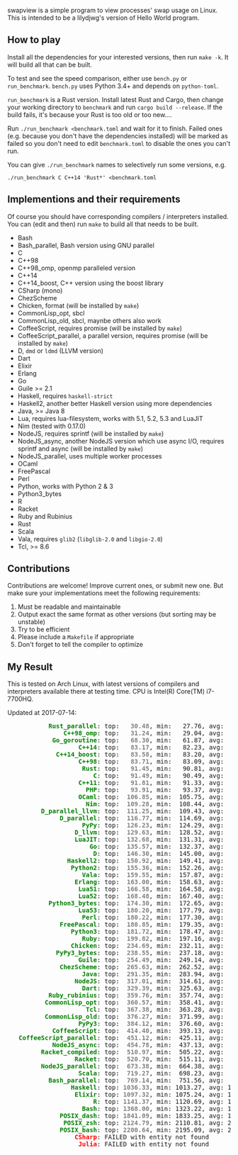 swapview is a simple program to view processes' swap usage on Linux. This is intended to be a lilydjwg's version of Hello World program.

How to play
----

Install all the dependencies for your interested versions, then run `make -k`. It will build all that can be built.

To test and see the speed comparison, either use `bench.py` or `run_benchmark`. `bench.py` uses Python 3.4+ and depends on `python-toml`.

`run_benchmark` is a Rust version. Install latest Rust and Cargo, then change your working directory to `benchmark` and run `cargo build --release`. If the build fails, it's because your Rust is too old or too new....

Run `./run_benchmark <benchmark.toml` and wait for it to finish. Failed ones (e.g. because you don't have the dependencies installed) will be marked as failed so you don't need to edit `benchmark.toml` to disable the ones you can't run.

You can give `./run_benchmark` names to selectively run some versions, e.g.

    ./run_benchmark C C++14 'Rust*' <benchmark.toml

Implementions and their requirements
----

Of course you should have corresponding compilers / interpreters installed.
You can (edit and then) run `make` to build all that needs to be built.

* Bash
* Bash_parallel, Bash version using GNU parallel
* C
* C++98
* C++98_omp, openmp paralleled version
* C++14
* C++14_boost, C++ version using the boost library
* CSharp (mono)
* ChezScheme
* Chicken, format (will be installed by `make`)
* CommonLisp_opt, sbcl
* CommonLisp_old, sbcl, maynbe others also work
* CoffeeScript, requires promise (will be installed by `make`)
* CoffeeScript_parallel, a parallel version, requires promise (will be installed by `make`)
* D, `dmd` or `ldmd` (LLVM version)
* Dart
* Elixir
* Erlang
* Go
* Guile >= 2.1
* Haskell, requires `haskell-strict`
* Haskell2, another better Haskell version using more dependencies
* Java, >= Java 8
* Lua, requires lua-filesystem, works with 5.1, 5.2, 5.3 and LuaJIT
* Nim (tested with 0.17.0)
* NodeJS, requires sprintf (will be installed by `make`)
* NodeJS_async, another NodeJS version which use async I/O, requires sprintf and async (will be installed by `make`)
* NodeJS_parallel, uses multiple worker processes
* OCaml
* FreePascal
* Perl
* Python, works with Python 2 & 3
* Python3_bytes
* R
* Racket
* Ruby and Rubinius
* Rust
* Scala
* Vala, requires `glib2` (`libglib-2.0` and `libgio-2.0`)
* Tcl, >= 8.6

Contributions
----

Contributions are welcome! Improve current ones, or submit new one. But make
sure your implementations meet the following requirements:

1. Must be readable and maintainable
2. Output exact the same format as other versions (but sorting may be
   unstable)
3. Try to be efficient
4. Please include a `Makefile` if appropriate
5. Don't forget to tell the compiler to optimize

My Result
----

This is tested on Arch Linux, with latest versions of compilers and interpreters available there at testing time. CPU is Intel(R) Core(TM) i7-7700HQ.

Updated at 2017-07-14:

<pre>
<span style="color:green;font-weight:bold;">           Rust_parallel</span>: top: <span style="color:gray;font-weight:bold;">  30.48</span>, min:   27.76, avg:   32.48, max:   37.80, mdev:    2.78, cnt:  20
<span style="color:green;font-weight:bold;">               C++98_omp</span>: top: <span style="color:gray;font-weight:bold;">  31.24</span>, min:   29.04, avg:   34.42, max:   49.48, mdev:    4.52, cnt:  20
<span style="color:green;font-weight:bold;">            Go_goroutine</span>: top: <span style="color:gray;font-weight:bold;">  68.30</span>, min:   61.87, avg:   75.89, max:  142.91, mdev:   16.39, cnt:  20
<span style="color:green;font-weight:bold;">                   C++14</span>: top: <span style="color:gray;font-weight:bold;">  83.17</span>, min:   82.23, avg:   84.71, max:   92.58, mdev:    2.76, cnt:  20
<span style="color:green;font-weight:bold;">             C++14_boost</span>: top: <span style="color:gray;font-weight:bold;">  83.58</span>, min:   83.20, avg:   84.58, max:   91.00, mdev:    1.72, cnt:  20
<span style="color:green;font-weight:bold;">                   C++98</span>: top: <span style="color:gray;font-weight:bold;">  83.71</span>, min:   83.09, avg:   85.19, max:   91.48, mdev:    2.44, cnt:  20
<span style="color:green;font-weight:bold;">                    Rust</span>: top: <span style="color:gray;font-weight:bold;">  91.45</span>, min:   90.81, avg:   93.08, max:   99.38, mdev:    2.07, cnt:  20
<span style="color:green;font-weight:bold;">                       C</span>: top: <span style="color:gray;font-weight:bold;">  91.49</span>, min:   90.49, avg:   93.41, max:   99.44, mdev:    2.53, cnt:  20
<span style="color:green;font-weight:bold;">                   C++11</span>: top: <span style="color:gray;font-weight:bold;">  91.81</span>, min:   91.33, avg:   93.52, max:  102.80, mdev:    3.04, cnt:  20
<span style="color:green;font-weight:bold;">                     PHP</span>: top: <span style="color:gray;font-weight:bold;">  93.91</span>, min:   93.37, avg:   94.98, max:   99.42, mdev:    1.47, cnt:  20
<span style="color:green;font-weight:bold;">                   OCaml</span>: top: <span style="color:gray;font-weight:bold;"> 106.85</span>, min:  105.75, avg:  109.34, max:  118.03, mdev:    3.37, cnt:  20
<span style="color:green;font-weight:bold;">                     Nim</span>: top: <span style="color:gray;font-weight:bold;"> 109.28</span>, min:  108.44, avg:  110.75, max:  117.43, mdev:    2.13, cnt:  20
<span style="color:green;font-weight:bold;">         D_parallel_llvm</span>: top: <span style="color:gray;font-weight:bold;"> 111.25</span>, min:  109.43, avg:  113.21, max:  117.26, mdev:    2.33, cnt:  20
<span style="color:green;font-weight:bold;">              D_parallel</span>: top: <span style="color:gray;font-weight:bold;"> 116.77</span>, min:  114.69, avg:  118.95, max:  125.45, mdev:    2.87, cnt:  20
<span style="color:green;font-weight:bold;">                    PyPy</span>: top: <span style="color:gray;font-weight:bold;"> 126.23</span>, min:  124.29, avg:  128.34, max:  134.07, mdev:    2.79, cnt:  20
<span style="color:green;font-weight:bold;">                  D_llvm</span>: top: <span style="color:gray;font-weight:bold;"> 129.63</span>, min:  128.52, avg:  131.32, max:  137.65, mdev:    2.41, cnt:  20
<span style="color:green;font-weight:bold;">                  LuaJIT</span>: top: <span style="color:gray;font-weight:bold;"> 132.68</span>, min:  131.31, avg:  134.36, max:  143.07, mdev:    2.57, cnt:  20
<span style="color:green;font-weight:bold;">                      Go</span>: top: <span style="color:gray;font-weight:bold;"> 135.57</span>, min:  132.37, avg:  139.25, max:  148.37, mdev:    4.50, cnt:  20
<span style="color:green;font-weight:bold;">                       D</span>: top: <span style="color:gray;font-weight:bold;"> 146.30</span>, min:  145.00, avg:  149.14, max:  159.02, mdev:    3.85, cnt:  20
<span style="color:green;font-weight:bold;">                Haskell2</span>: top: <span style="color:gray;font-weight:bold;"> 150.92</span>, min:  149.41, avg:  153.25, max:  164.60, mdev:    3.53, cnt:  20
<span style="color:green;font-weight:bold;">                 Python2</span>: top: <span style="color:gray;font-weight:bold;"> 155.36</span>, min:  152.26, avg:  158.55, max:  170.20, mdev:    4.60, cnt:  20
<span style="color:green;font-weight:bold;">                    Vala</span>: top: <span style="color:gray;font-weight:bold;"> 159.55</span>, min:  157.87, avg:  161.40, max:  166.52, mdev:    2.26, cnt:  20
<span style="color:green;font-weight:bold;">                  Erlang</span>: top: <span style="color:gray;font-weight:bold;"> 163.00</span>, min:  158.63, avg:  168.76, max:  181.77, mdev:    7.09, cnt:  20
<span style="color:green;font-weight:bold;">                   Lua51</span>: top: <span style="color:gray;font-weight:bold;"> 166.58</span>, min:  164.58, avg:  168.89, max:  181.71, mdev:    3.69, cnt:  20
<span style="color:green;font-weight:bold;">                   Lua52</span>: top: <span style="color:gray;font-weight:bold;"> 168.48</span>, min:  167.40, avg:  170.82, max:  178.11, mdev:    3.36, cnt:  20
<span style="color:green;font-weight:bold;">           Python3_bytes</span>: top: <span style="color:gray;font-weight:bold;"> 174.30</span>, min:  172.65, avg:  176.83, max:  181.64, mdev:    2.91, cnt:  20
<span style="color:green;font-weight:bold;">                   Lua53</span>: top: <span style="color:gray;font-weight:bold;"> 180.20</span>, min:  177.79, avg:  185.01, max:  199.41, mdev:    6.07, cnt:  20
<span style="color:green;font-weight:bold;">                    Perl</span>: top: <span style="color:gray;font-weight:bold;"> 180.22</span>, min:  177.30, avg:  182.21, max:  186.09, mdev:    2.44, cnt:  20
<span style="color:green;font-weight:bold;">              FreePascal</span>: top: <span style="color:gray;font-weight:bold;"> 180.85</span>, min:  179.35, avg:  184.23, max:  197.83, mdev:    4.84, cnt:  20
<span style="color:green;font-weight:bold;">                 Python3</span>: top: <span style="color:gray;font-weight:bold;"> 181.72</span>, min:  178.47, avg:  184.09, max:  189.67, mdev:    2.99, cnt:  20
<span style="color:green;font-weight:bold;">                    Ruby</span>: top: <span style="color:gray;font-weight:bold;"> 199.82</span>, min:  197.16, avg:  203.62, max:  218.32, mdev:    4.92, cnt:  20
<span style="color:green;font-weight:bold;">                 Chicken</span>: top: <span style="color:gray;font-weight:bold;"> 234.69</span>, min:  232.11, avg:  239.61, max:  248.39, mdev:    5.63, cnt:  20
<span style="color:green;font-weight:bold;">             PyPy3_bytes</span>: top: <span style="color:gray;font-weight:bold;"> 238.55</span>, min:  237.18, avg:  242.08, max:  253.68, mdev:    4.53, cnt:  20
<span style="color:green;font-weight:bold;">                   Guile</span>: top: <span style="color:gray;font-weight:bold;"> 254.49</span>, min:  249.14, avg:  260.40, max:  275.83, mdev:    7.12, cnt:  20
<span style="color:green;font-weight:bold;">              ChezScheme</span>: top: <span style="color:gray;font-weight:bold;"> 265.63</span>, min:  262.52, avg:  268.56, max:  278.53, mdev:    3.94, cnt:  20
<span style="color:green;font-weight:bold;">                    Java</span>: top: <span style="color:gray;font-weight:bold;"> 291.35</span>, min:  283.94, avg:  302.36, max:  324.82, mdev:   12.38, cnt:  20
<span style="color:green;font-weight:bold;">                  NodeJS</span>: top: <span style="color:gray;font-weight:bold;"> 317.01</span>, min:  314.61, avg:  321.04, max:  332.05, mdev:    4.71, cnt:  20
<span style="color:green;font-weight:bold;">                    Dart</span>: top: <span style="color:gray;font-weight:bold;"> 329.39</span>, min:  325.63, avg:  334.57, max:  351.19, mdev:    6.92, cnt:  20
<span style="color:green;font-weight:bold;">           Ruby_rubinius</span>: top: <span style="color:gray;font-weight:bold;"> 359.76</span>, min:  357.74, avg:  363.13, max:  373.02, mdev:    4.45, cnt:  20
<span style="color:green;font-weight:bold;">          CommonLisp_opt</span>: top: <span style="color:gray;font-weight:bold;"> 360.57</span>, min:  358.41, avg:  365.15, max:  378.44, mdev:    5.76, cnt:  20
<span style="color:green;font-weight:bold;">                     Tcl</span>: top: <span style="color:gray;font-weight:bold;"> 367.38</span>, min:  363.28, avg:  372.89, max:  388.57, mdev:    6.65, cnt:  20
<span style="color:green;font-weight:bold;">          CommonLisp_old</span>: top: <span style="color:gray;font-weight:bold;"> 376.27</span>, min:  371.99, avg:  379.66, max:  390.55, mdev:    4.33, cnt:  20
<span style="color:green;font-weight:bold;">                   PyPy3</span>: top: <span style="color:gray;font-weight:bold;"> 384.12</span>, min:  376.60, avg:  390.16, max:  401.39, mdev:    7.32, cnt:  20
<span style="color:green;font-weight:bold;">            CoffeeScript</span>: top: <span style="color:gray;font-weight:bold;"> 414.40</span>, min:  393.13, avg:  432.25, max:  466.42, mdev:   20.64, cnt:  20
<span style="color:green;font-weight:bold;">   CoffeeScript_parallel</span>: top: <span style="color:gray;font-weight:bold;"> 451.12</span>, min:  425.11, avg:  464.92, max:  491.52, mdev:   17.05, cnt:  20
<span style="color:green;font-weight:bold;">            NodeJS_async</span>: top: <span style="color:gray;font-weight:bold;"> 454.78</span>, min:  437.13, avg:  465.18, max:  489.06, mdev:   13.02, cnt:  20
<span style="color:green;font-weight:bold;">         Racket_compiled</span>: top: <span style="color:gray;font-weight:bold;"> 510.97</span>, min:  505.22, avg:  516.20, max:  527.69, mdev:    6.23, cnt:  20
<span style="color:green;font-weight:bold;">                  Racket</span>: top: <span style="color:gray;font-weight:bold;"> 520.70</span>, min:  515.11, avg:  525.28, max:  533.79, mdev:    5.87, cnt:  20
<span style="color:green;font-weight:bold;">         NodeJS_parallel</span>: top: <span style="color:gray;font-weight:bold;"> 673.38</span>, min:  664.38, avg:  687.60, max:  724.04, mdev:   16.32, cnt:  20
<span style="color:green;font-weight:bold;">                   Scala</span>: top: <span style="color:gray;font-weight:bold;"> 719.27</span>, min:  698.23, avg:  740.32, max:  815.95, mdev:   27.27, cnt:  20
<span style="color:green;font-weight:bold;">           Bash_parallel</span>: top: <span style="color:gray;font-weight:bold;"> 769.14</span>, min:  751.56, avg:  775.91, max:  791.40, mdev:    8.82, cnt:  20
<span style="color:green;font-weight:bold;">                 Haskell</span>: top: <span style="color:gray;font-weight:bold;">1036.33</span>, min: 1013.27, avg: 1048.70, max: 1090.21, mdev: 4186.25, cnt:  20
<span style="color:green;font-weight:bold;">                  Elixir</span>: top: <span style="color:gray;font-weight:bold;">1097.32</span>, min: 1075.24, avg: 1113.36, max: 1144.80, mdev: 4186.26, cnt:  20
<span style="color:green;font-weight:bold;">                       R</span>: top: <span style="color:gray;font-weight:bold;">1141.37</span>, min: 1120.69, avg: 1156.42, max: 1177.79, mdev: 4186.26, cnt:  20
<span style="color:green;font-weight:bold;">                    Bash</span>: top: <span style="color:gray;font-weight:bold;">1368.00</span>, min: 1323.22, avg: 1479.66, max: 1994.19, mdev: 4077.71, cnt:  20
<span style="color:green;font-weight:bold;">              POSIX_dash</span>: top: <span style="color:gray;font-weight:bold;">1841.09</span>, min: 1833.25, avg: 1851.09, max: 1881.68, mdev: 3897.64, cnt:  17
<span style="color:green;font-weight:bold;">               POSIX_zsh</span>: top: <span style="color:gray;font-weight:bold;">2124.79</span>, min: 2110.81, avg: 2134.32, max: 2156.40, mdev: 3841.56, cnt:  15
<span style="color:green;font-weight:bold;">              POSIX_bash</span>: top: <span style="color:gray;font-weight:bold;">2200.64</span>, min: 2195.09, avg: 2206.75, max: 2221.41, mdev: 3807.09, cnt:  14
<span style="color:red;font-weight:bold;">                  CSharp</span>: FAILED with entity not found
<span style="color:red;font-weight:bold;">                   Julia</span>: FAILED with entity not found
</pre>
